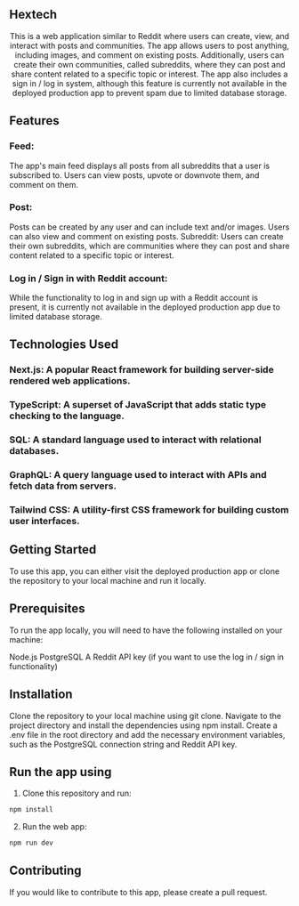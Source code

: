 ## Hextech

<p align="center">
This is a web application similar to Reddit where users can create, view, and interact with posts and communities. The app allows users to post anything, including images, and comment on existing posts. Additionally, users can create their own communities, called subreddits, where they can post and share content related to a specific topic or interest. The app also includes a sign in / log in system, although this feature is currently not available in the deployed production app to prevent spam due to limited database storage.

## Features

### Feed: 
The app's main feed displays all posts from all subreddits that a user is subscribed to. Users can view posts, upvote or downvote them, and comment on them.

### Post: 
Posts can be created by any user and can include text and/or images. Users can also view and comment on existing posts.
Subreddit: Users can create their own subreddits, which are communities where they can post and share content related to a specific topic or interest.

### Log in / Sign in with Reddit account:
While the functionality to log in and sign up with a Reddit account is present, it is currently not available in the deployed production app due to limited database storage.

## Technologies Used

### Next.js: A popular React framework for building server-side rendered web applications.
### TypeScript: A superset of JavaScript that adds static type checking to the language.
### SQL: A standard language used to interact with relational databases.
### GraphQL: A query language used to interact with APIs and fetch data from servers.
### Tailwind CSS: A utility-first CSS framework for building custom user interfaces.

## Getting Started
To use this app, you can either visit the deployed production app or clone the repository to your local machine and run it locally.

## Prerequisites

To run the app locally, you will need to have the following installed on your machine:

Node.js
PostgreSQL
A Reddit API key (if you want to use the log in / sign in functionality)

## Installation

Clone the repository to your local machine using git clone.
Navigate to the project directory and install the dependencies using npm install.
Create a .env file in the root directory and add the necessary environment variables, such as the PostgreSQL connection string and Reddit API key.

## Run the app using 

1. Clone this repository and run:
```sh
npm install
```
2. Run the web app:
```sh
npm run dev
```

## Contributing
If you would like to contribute to this app, please create a pull request.